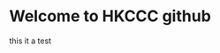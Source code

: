 # Welcome to HKCCC github

<p style={background:#FFFFFF;padding=300px;border-colour=#F23D34}>this it a test</p>
